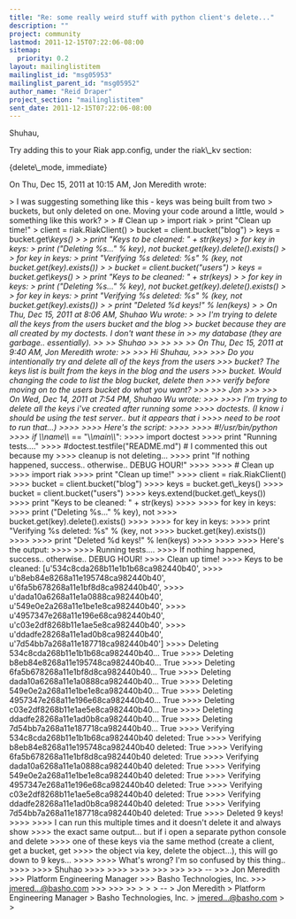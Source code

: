 ```yaml
---
title: "Re: some really weird stuff with python client's delete..."
description: ""
project: community
lastmod: 2011-12-15T07:22:06-08:00
sitemap:
  priority: 0.2
layout: mailinglistitem
mailinglist_id: "msg05953"
mailinglist_parent_id: "msg05952"
author_name: "Reid Draper"
project_section: "mailinglistitem"
sent_date: 2011-12-15T07:22:06-08:00
---
```



Shuhau,

Try adding this to your Riak app.config, under the riak\\_kv section:

{delete\\_mode, immediate}


On Thu, Dec 15, 2011 at 10:15 AM, Jon Meredith  wrote:

&gt; I was suggesting something like this - keys was being built from two
&gt; buckets, but only deleted on one. Moving your code around a little, would
&gt; something like this work?
&gt;
&gt; # Clean up
&gt; import riak
&gt; print "Clean up time!"
&gt; client = riak.RiakClient()
&gt; bucket = client.bucket("blog")
&gt; keys = bucket.get\\_keys()
&gt;
&gt; print "Keys to be cleaned: " + str(keys)
&gt; for key in keys:
&gt; print ("Deleting %s..." % key), not bucket.get(key).delete().exists()
&gt;
&gt; for key in keys:
&gt; print "Verifying %s deleted: %s" % (key, not bucket.get(key).exists())
&gt;
&gt; bucket = client.bucket("users")
&gt; keys = bucket.get\\_keys()
&gt;
&gt; print "Keys to be cleaned: " + str(keys)
&gt;
&gt; for key in keys:
&gt; print ("Deleting %s..." % key), not bucket.get(key).delete().exists()
&gt;
&gt; for key in keys:
&gt; print "Verifying %s deleted: %s" % (key, not bucket.get(key).exists())
&gt;
&gt; print "Deleted %d keys!" % len(keys)
&gt;
&gt; On Thu, Dec 15, 2011 at 8:06 AM, Shuhao Wu  wrote:
&gt;
&gt;&gt; I'm trying to delete all the keys from the users bucket and the blog
&gt;&gt; bucket because they are all created by my doctests. I don't want these in
&gt;&gt; my database (they are garbage.. essentially).
&gt;&gt;
&gt;&gt; Shuhao
&gt;&gt;
&gt;&gt;
&gt;&gt;
&gt;&gt; On Thu, Dec 15, 2011 at 9:40 AM, Jon Meredith wrote:
&gt;&gt;
&gt;&gt;&gt; Hi Shuhau,
&gt;&gt;&gt;
&gt;&gt;&gt; Do you intentionally try and delete all of the keys from the users
&gt;&gt;&gt; bucket? The keys list is built from the keys in the blog and the users
&gt;&gt;&gt; bucket. Would changing the code to list the blog bucket, delete then
&gt;&gt;&gt; verify before moving on to the users bucket do what you want?
&gt;&gt;&gt;
&gt;&gt;&gt; Jon
&gt;&gt;&gt;
&gt;&gt;&gt; On Wed, Dec 14, 2011 at 7:54 PM, Shuhao Wu  wrote:
&gt;&gt;&gt;
&gt;&gt;&gt;&gt; I'm trying to delete all the keys i've created after running some
&gt;&gt;&gt;&gt; doctests. (I know i should be using the test server.. but it appears that i
&gt;&gt;&gt;&gt; need to be root to run that...)
&gt;&gt;&gt;&gt;
&gt;&gt;&gt;&gt; Here's the script:
&gt;&gt;&gt;&gt;
&gt;&gt;&gt;&gt; #!/usr/bin/python
&gt;&gt;&gt;&gt; if \\_\\_name\\_\\_ == "\\_\\_main\\_\\_":
&gt;&gt;&gt;&gt; import doctest
&gt;&gt;&gt;&gt; print "Running tests...."
&gt;&gt;&gt;&gt; #doctest.testfile("README.md") # I commented this out because my
&gt;&gt;&gt;&gt; cleanup is not deleting...
&gt;&gt;&gt;&gt; print "If nothing happened, success.. otherwise.. DEBUG HOUR!"
&gt;&gt;&gt;&gt;
&gt;&gt;&gt;&gt; # Clean up
&gt;&gt;&gt;&gt; import riak
&gt;&gt;&gt;&gt; print "Clean up time!"
&gt;&gt;&gt;&gt; client = riak.RiakClient()
&gt;&gt;&gt;&gt; bucket = client.bucket("blog")
&gt;&gt;&gt;&gt; keys = bucket.get\\_keys()
&gt;&gt;&gt;&gt; bucket = client.bucket("users")
&gt;&gt;&gt;&gt; keys.extend(bucket.get\\_keys())
&gt;&gt;&gt;&gt; print "Keys to be cleaned: " + str(keys)
&gt;&gt;&gt;&gt;
&gt;&gt;&gt;&gt; for key in keys:
&gt;&gt;&gt;&gt; print ("Deleting %s..." % key), not
&gt;&gt;&gt;&gt; bucket.get(key).delete().exists()
&gt;&gt;&gt;&gt;
&gt;&gt;&gt;&gt; for key in keys:
&gt;&gt;&gt;&gt; print "Verifying %s deleted: %s" % (key, not
&gt;&gt;&gt;&gt; bucket.get(key).exists())
&gt;&gt;&gt;&gt;
&gt;&gt;&gt;&gt; print "Deleted %d keys!" % len(keys)
&gt;&gt;&gt;&gt;
&gt;&gt;&gt;&gt;
&gt;&gt;&gt;&gt; Here's the output:
&gt;&gt;&gt;&gt;
&gt;&gt;&gt;&gt; Running tests....
&gt;&gt;&gt;&gt; If nothing happened, success.. otherwise.. DEBUG HOUR!
&gt;&gt;&gt;&gt; Clean up time!
&gt;&gt;&gt;&gt; Keys to be cleaned: [u'534c8cda268b11e1b1b68ca982440b40',
&gt;&gt;&gt;&gt; u'b8eb84e8268a11e195748ca982440b40', u'6fa5b678268a11e1bf8d8ca982440b40',
&gt;&gt;&gt;&gt; u'dada10a6268a11e1a0888ca982440b40', u'549e0e2a268a11e1be1e8ca982440b40',
&gt;&gt;&gt;&gt; u'4957347e268a11e196e68ca982440b40', u'c03e2df8268b11e1ae5e8ca982440b40',
&gt;&gt;&gt;&gt; u'ddadfe28268a11e1ad0b8ca982440b40', u'7d54bb7a268a11e187718ca982440b40']
&gt;&gt;&gt;&gt; Deleting 534c8cda268b11e1b1b68ca982440b40... True
&gt;&gt;&gt;&gt; Deleting b8eb84e8268a11e195748ca982440b40... True
&gt;&gt;&gt;&gt; Deleting 6fa5b678268a11e1bf8d8ca982440b40... True
&gt;&gt;&gt;&gt; Deleting dada10a6268a11e1a0888ca982440b40... True
&gt;&gt;&gt;&gt; Deleting 549e0e2a268a11e1be1e8ca982440b40... True
&gt;&gt;&gt;&gt; Deleting 4957347e268a11e196e68ca982440b40... True
&gt;&gt;&gt;&gt; Deleting c03e2df8268b11e1ae5e8ca982440b40... True
&gt;&gt;&gt;&gt; Deleting ddadfe28268a11e1ad0b8ca982440b40... True
&gt;&gt;&gt;&gt; Deleting 7d54bb7a268a11e187718ca982440b40... True
&gt;&gt;&gt;&gt; Verifying 534c8cda268b11e1b1b68ca982440b40 deleted: True
&gt;&gt;&gt;&gt; Verifying b8eb84e8268a11e195748ca982440b40 deleted: True
&gt;&gt;&gt;&gt; Verifying 6fa5b678268a11e1bf8d8ca982440b40 deleted: True
&gt;&gt;&gt;&gt; Verifying dada10a6268a11e1a0888ca982440b40 deleted: True
&gt;&gt;&gt;&gt; Verifying 549e0e2a268a11e1be1e8ca982440b40 deleted: True
&gt;&gt;&gt;&gt; Verifying 4957347e268a11e196e68ca982440b40 deleted: True
&gt;&gt;&gt;&gt; Verifying c03e2df8268b11e1ae5e8ca982440b40 deleted: True
&gt;&gt;&gt;&gt; Verifying ddadfe28268a11e1ad0b8ca982440b40 deleted: True
&gt;&gt;&gt;&gt; Verifying 7d54bb7a268a11e187718ca982440b40 deleted: True
&gt;&gt;&gt;&gt; Deleted 9 keys!
&gt;&gt;&gt;&gt;
&gt;&gt;&gt;&gt; I can run this multiple times and it doesn't delete it and always show
&gt;&gt;&gt;&gt; the exact same output... but if i open a separate python console and delete
&gt;&gt;&gt;&gt; one of these keys via the same method (create a client, get a bucket, get
&gt;&gt;&gt;&gt; the object via key, delete the object...), this will go down to 9 keys...
&gt;&gt;&gt;&gt;
&gt;&gt;&gt;&gt; What's wrong? I'm so confused by this thing..
&gt;&gt;&gt;&gt;
&gt;&gt;&gt;&gt; Shuhao
&gt;&gt;&gt;&gt;
&gt;&gt;&gt;&gt;
&gt;&gt;&gt;&gt;
&gt;&gt;&gt;
&gt;&gt;&gt;
&gt;&gt;&gt; --
&gt;&gt;&gt; Jon Meredith
&gt;&gt;&gt; Platform Engineering Manager
&gt;&gt;&gt; Basho Technologies, Inc.
&gt;&gt;&gt; jmered...@basho.com
&gt;&gt;&gt;
&gt;&gt;&gt;
&gt;&gt;
&gt;
&gt;
&gt; --
&gt; Jon Meredith
&gt; Platform Engineering Manager
&gt; Basho Technologies, Inc.
&gt; jmered...@basho.com
&gt;
&gt;


